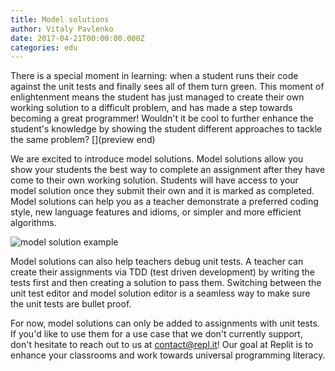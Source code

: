 ```yaml
---
title: Model solutions
author: Vitaly Pavlenko
date: 2017-04-21T00:00:00.000Z
categories: edu
---
```


There is a special moment in learning: when a student runs their code against
the unit tests and finally sees all of them turn green. This moment of
enlightenment means the student has just managed to create their own working
solution to a difficult problem, and has made a step towards becoming a great
programmer! Wouldn't it be cool to further enhance the student's knowledge by
showing the student different approaches to tackle the same problem?
[](preview end)

We are excited to introduce model solutions. Model solutions allow you show your
students the best way to complete an assignment after they have come to their
own working solution. Students will have access to your model solution once they
submit their own and it is marked as completed. Model solutions can help you as
a teacher demonstrate a preferred coding style, new language features and
idioms, or simpler and more efficient algorithms.

![model solution example](https://blog.replit.com/images/blog/model-solutions.gif)

Model solutions can also help teachers debug unit tests. A teacher can create
their assignments via TDD (test driven development) by writing the tests first
and then creating a solution to pass them. Switching between the unit test
editor and model solution editor is a seamless way to make sure the unit tests
are bullet proof.

For now, model solutions can only be added to assignments with unit tests. If
you'd like to use them for a use case that we don't currently support, don't
hesitate to reach out to us at
<a href="mailto:contact@repl.it">contact@repl.it</a>! Our goal at Replit is to
enhance your classrooms and work towards universal programming literacy.
